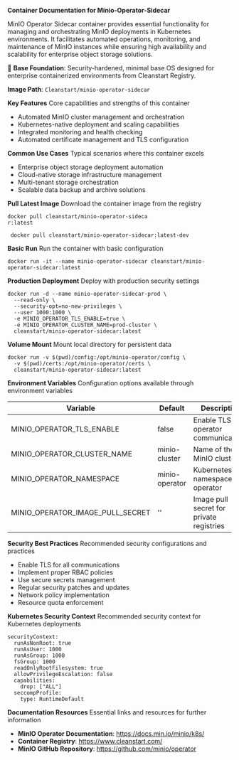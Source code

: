 <p><strong>Container Documentation for Minio-Operator-Sidecar</strong></p>
<p>MinIO Operator Sidecar container provides essential functionality for managing and orchestrating MinIO deployments in Kubernetes environments. It facilitates automated operations, monitoring, and maintenance of MinIO instances while ensuring high availability and scalability for enterprise object storage solutions.</p>
<p>📌 <strong>Base Foundation</strong>: Security-hardened, minimal base OS designed for enterprise containerized environments from Cleanstart Registry.</p>
<p><strong>Image Path</strong>: <code>Cleanstart/minio-operator-sidecar</code>
<p><strong>Key Features</strong>
Core capabilities and strengths of this container</p>
<ul>
<li>Automated MinIO cluster management and orchestration</li>
<li>Kubernetes-native deployment and scaling capabilities</li>
<li>Integrated monitoring and health checking</li>
<li>Automated certificate management and TLS configuration</li>
</ul>
<p><strong>Common Use Cases</strong>
Typical scenarios where this container excels</p>
<ul>
<li>Enterprise object storage deployment automation</li>
<li>Cloud-native storage infrastructure management</li>
<li>Multi-tenant storage orchestration</li>
<li>Scalable data backup and archive solutions</li>
</ul>
<p><strong>Pull Latest Image</strong>
Download the container image from the registry</p>
<pre><code class="lang-bash">docker pull cleanstart/minio-<span class="hljs-keyword">operator</span>-sideca
r:latest
</code></pre>
<pre><code class="lang-bash"> docker pull cleanstart/minio-<span class="hljs-keyword">operator</span>-sidecar:latest-dev
</code></pre>
<p><strong>Basic Run</strong>
Run the container with basic configuration</p>
<pre><code class="lang-bash">docker <span class="hljs-built_in">run</span> -<span class="hljs-keyword">it</span> <span class="hljs-comment">--name minio-operator-sidecar cleanstart/minio-operator-sidecar:latest</span>
</code></pre>
<p><strong>Production Deployment</strong>
Deploy with production security settings</p>
<pre><code class="lang-bash">docker run -d --name minio-operator-sidecar-prod \
  -<span class="ruby">-read-only \
</span>  -<span class="ruby">-security-opt=no-new-privileges \
</span>  -<span class="ruby">-user <span class="hljs-number">1000</span><span class="hljs-symbol">:</span><span class="hljs-number">1000</span> \
</span>  -<span class="ruby">e MINIO_OPERATOR_TLS_ENABLE=<span class="hljs-literal">true</span> \
</span>  -<span class="ruby">e MINIO_OPERATOR_CLUSTER_NAME=prod-cluster \
</span>  cleanstart/minio-operator-sidecar:latest
</code></pre>
<p><strong>Volume Mount</strong>
Mount local directory for persistent data</p>
<pre><code class="lang-bash">docker <span class="hljs-built_in">run</span> -v $(pwd)/<span class="hljs-built_in">config</span>:/opt/minio-<span class="hljs-keyword">operator</span>/<span class="hljs-built_in">config</span> \
  -v $(pwd)/certs:/opt/minio-<span class="hljs-keyword">operator</span>/certs \
  cleanstart/minio-<span class="hljs-keyword">operator</span>-sidecar:latest
</code></pre>
<p><strong>Environment Variables</strong>
Configuration options available through environment variables</p>
<table>
<thead>
<tr>
<th>Variable</th>
<th>Default</th>
<th>Description</th>
</tr>
</thead>
<tbody>
<tr>
<td>MINIO_OPERATOR_TLS_ENABLE</td>
<td>false</td>
<td>Enable TLS for operator communications</td>
</tr>
<tr>
<td>MINIO_OPERATOR_CLUSTER_NAME</td>
<td>minio-cluster</td>
<td>Name of the MinIO cluster</td>
</tr>
<tr>
<td>MINIO_OPERATOR_NAMESPACE</td>
<td>minio-operator</td>
<td>Kubernetes namespace for operator</td>
</tr>
<tr>
<td>MINIO_OPERATOR_IMAGE_PULL_SECRET</td>
<td>&#39;&#39;</td>
<td>Image pull secret for private registries</td>
</tr>
</tbody>
</table>
<p><strong>Security Best Practices</strong>
Recommended security configurations and practices</p>
<ul>
<li>Enable TLS for all communications</li>
<li>Implement proper RBAC policies</li>
<li>Use secure secrets management</li>
<li>Regular security patches and updates</li>
<li>Network policy implementation</li>
<li>Resource quota enforcement</li>
</ul>
<p><strong>Kubernetes Security Context</strong>
Recommended security context for Kubernetes deployments</p>
<pre><code class="lang-yaml"><span class="hljs-attr">securityContext:</span>
<span class="hljs-attr">  runAsNonRoot:</span> <span class="hljs-literal">true</span>
<span class="hljs-attr">  runAsUser:</span> <span class="hljs-number">1000</span>
<span class="hljs-attr">  runAsGroup:</span> <span class="hljs-number">1000</span>
<span class="hljs-attr">  fsGroup:</span> <span class="hljs-number">1000</span>
<span class="hljs-attr">  readOnlyRootFilesystem:</span> <span class="hljs-literal">true</span>
<span class="hljs-attr">  allowPrivilegeEscalation:</span> <span class="hljs-literal">false</span>
<span class="hljs-attr">  capabilities:</span>
<span class="hljs-attr">    drop:</span> [<span class="hljs-string">"ALL"</span>]
<span class="hljs-attr">  seccompProfile:</span>
<span class="hljs-attr">    type:</span> RuntimeDefault
</code></pre>
<p><strong>Documentation Resources</strong>
Essential links and resources for further information</p>
<ul>
<li><strong>MinIO Operator Documentation</strong>: <a href="https://docs.min.io/minio/k8s/">https://docs.min.io/minio/k8s/</a></li>
<li><strong>Container Registry</strong>: <a href="https://www.cleanstart.com/">https://www.cleanstart.com/</a></li>
<li><strong>MinIO GitHub Repository</strong>: <a href="https://github.com/minio/operator">https://github.com/minio/operator</a></li>
</ul>
